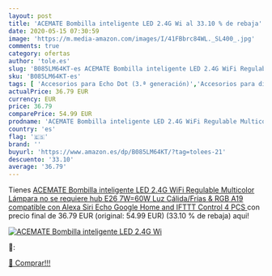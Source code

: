 ```yaml
---
layout: post
title: 'ACEMATE Bombilla inteligente LED 2.4G Wi al 33.10 % de rebaja'
date: 2020-05-15 07:30:59
image: 'https://m.media-amazon.com/images/I/41FBbrc84WL._SL400_.jpg'
comments: true
category: ofertas
author: 'tole.es'
slug: 'B085LM64KT-es ACEMATE Bombilla inteligente LED 2.4G WiFi Regulable...'
sku: 'B085LM64KT-es'
tags: [ 'Accesorios para Echo Dot (3.ª generación)','Accesorios para dispositivos Amazon','Altavoces','Altavoces inteligentes','Altavoces y pantallas inteligentes Echo','Bombillas','Bombillas LED','Bricolaje y herramientas','Custom Stores','Dispositivos Amazon','Dispositivos Amazon y Accesorios','Electrónica','Enchufes inteligentes y a control remoto','Enchufes y accesorios','Equipos de audio y Hi-Fi','Iluminación','Instalación eléctrica','Pantallas inteligentes','Paquetes de dispositivos','Specialty Stores','TV, vídeo y home cinema','Televisores','alexa','google','home','ifttt', ]
actualPrice: 36.79 EUR
currency: EUR
price: 36.79
comparePrice: 54.99 EUR
prodname: 'ACEMATE Bombilla inteligente LED 2.4G WiFi Regulable Multicolor Lámpara no se requiere hub  E26 7W=60W Luz Cálida/Frías & RGB A19 compatible con Alexa Siri Echo Google Home and IFTTT Control 4 PCS '
country: 'es'
flag: '🇪🇸'
brand: ''
buyurl: 'https://www.amazon.es/dp/B085LM64KT/?tag=tolees-21'
descuento: '33.10'
average: '36.79'
---
```


Tienes [ACEMATE Bombilla inteligente LED 2.4G WiFi Regulable Multicolor Lámpara no se requiere hub  E26 7W=60W Luz Cálida/Frías & RGB A19 compatible con Alexa Siri Echo Google Home and IFTTT Control 4 PCS ](https://www.amazon.es/dp/B085LM64KT/?tag=tolees-21) con precio final de  36.79 EUR (original: 54.99 EUR) (33.10 %  de rebaja) aqui!

[![ACEMATE Bombilla inteligente LED 2.4G Wi](https://m.media-amazon.com/images/I/41FBbrc84WL._SL400_.jpg)](https://www.amazon.es/dp/B085LM64KT/?tag=tolees-21)

🔎:


[🛒 Comprar!!!](https://www.amazon.es/dp/B085LM64KT/?tag=tolees-21)
